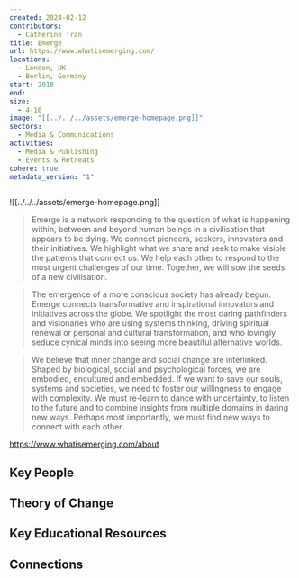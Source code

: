 ```yaml
---
created: 2024-02-12
contributors:
  - Catherine Tran
title: Emerge
url: https://www.whatisemerging.com/
locations:
  - London, UK
  - Berlin, Germany
start: 2018
end: 
size:
  - 4-10
image: "[[../../../assets/emerge-homepage.png]]"
sectors:
  - Media & Communications
activities:
  - Media & Publishing
  - Events & Retreats
cohere: true
metadata_version: "1"
---
```


![[../../../assets/emerge-homepage.png]]

>Emerge is a network responding to the question of what is happening within, between and beyond human beings in a civilisation that appears to be dying. We connect pioneers, seekers, innovators and their initiatives. We highlight what we share and seek to make visible the patterns that connect us. We help each other to respond to the most urgent challenges of our time. Together, we will sow the seeds of a new civilisation.

>The emergence of a more conscious society has already begun. Emerge connects transformative and inspirational innovators and initiatives across the globe. We spotlight the most daring pathfinders and visionaries who are using systems thinking, driving spiritual renewal or personal and cultural transformation, and who lovingly seduce cynical minds into seeing more beautiful alternative worlds.

>We believe that inner change and social change are interlinked. Shaped by biological, social and psychological forces, we are embodied, encultured and embedded. If we want to save our souls, systems and societies, we need to foster our willingness to engage with complexity. We must re-learn to dance with uncertainty, to listen to the future and to combine insights from multiple domains in daring new ways. Perhaps most importantly, we must find new ways to connect with each other.

https://www.whatisemerging.com/about

## Key People

## Theory of Change

## Key Educational Resources

## Connections







